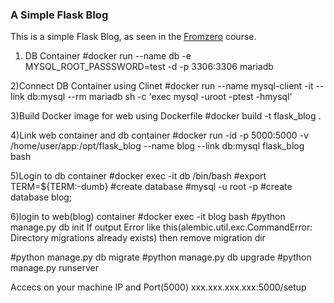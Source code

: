 ### A Simple Flask Blog

This is a simple Flask Blog, as seen in the [Fromzero](http://fromzero.io) course.

1) DB Container
#docker run --name db -e MYSQL_ROOT_PASSSWORD=test -d -p 3306:3306 mariadb

2)Connect DB Container using Clinet
#docker run --name mysql-client -it --link db:mysql --rm mariadb sh -c 'exec mysql -uroot -ptest -hmysql'

3)Build Docker image for web using Dockerfile
#docker build -t flask_blog .

4)Link web container and db container 
#docker run -id -p 5000:5000 -v /home/user/app:/opt/flask_blog --name blog --link db:mysql flask_blog bash

5)Login to db container 
#docker exec -it db /bin/bash
#export TERM=${TERM:-dumb}
#create database
#mysql -u root -p
#create database blog;

6)login to web(blog) container
#docker exec -it blog bash
#python manage.py db init
If output Error like this(alembic.util.exc.CommandError: Directory migrations already exists)
then remove migration dir

#python manage.py db migrate 
#python manage.py db upgrade
#python manage.py runserver

Accecs on your machine IP and Port(5000)
xxx.xxx.xxx.xxx:5000/setup


